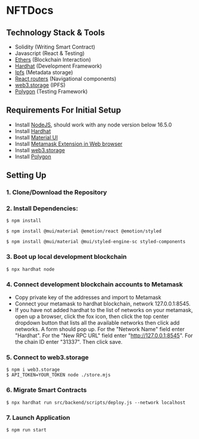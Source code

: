 # NFTDocs

## Technology Stack & Tools

- Solidity (Writing Smart Contract)
- Javascript (React & Testing)
- [Ethers](https://docs.ethers.io/v5/) (Blockchain Interaction)
- [Hardhat](https://hardhat.org/) (Development Framework)
- [Ipfs](https://ipfs.io/) (Metadata storage)
- [React routers](https://v5.reactrouter.com/) (Navigational components)
- [web3.storage](https://web3.storage/) (IPFS)
- [Polygon](https://polygon.technology/) (Testing Framework)

## Requirements For Initial Setup
- Install [NodeJS](https://nodejs.org/en/), should work with any node version below 16.5.0
- Install [Hardhat](https://hardhat.org/)
- Install [Material UI](https://mui.com/)
- Install [Metamask Extension in Web browser](https://metamask.io/)
- Install [web3.storage](https://web3.storage/)
- Install [Polygon](https://polygon.technology/)

## Setting Up
### 1. Clone/Download the Repository

### 2. Install Dependencies:
```
$ npm install
```
```
$ npm install @mui/material @emotion/react @emotion/styled
```
```
$ npm install @mui/material @mui/styled-engine-sc styled-components
```
### 3. Boot up local development blockchain
```
$ npx hardhat node
```
### 4. Connect development blockchain accounts to Metamask
- Copy private key of the addresses and import to Metamask
- Connect your metamask to hardhat blockchain, network 127.0.0.1:8545.
- If you have not added hardhat to the list of networks on your metamask, open up a browser, click the fox icon, then click the top center dropdown button that lists all the available networks then click add networks. A form should pop up. For the "Network Name" field enter "Hardhat". For the "New RPC URL" field enter "http://127.0.0.1:8545". For the chain ID enter "31337". Then click save.  

### 5. Connect to web3.storage
```
$ npm i web3.storage
$ API_TOKEN=YOUR_TOKEN node ./store.mjs
```

### 6. Migrate Smart Contracts
```
$ npx hardhat run src/backend/scripts/deploy.js --network localhost
```

### 7. Launch Application
```
$ npm run start
```
